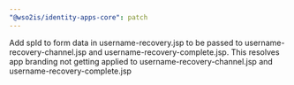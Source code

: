 ```yaml
---
"@wso2is/identity-apps-core": patch
---
```


Add spId to form data in username-recovery.jsp to be passed to username-recovery-channel.jsp and username-recovery-complete.jsp. This resolves app branding not getting applied to username-recovery-channel.jsp and username-recovery-complete.jsp
